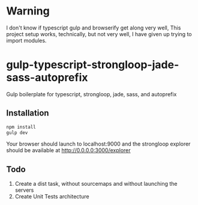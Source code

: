 # Warning
I don't know if typescript gulp and browserify get along very well, This project setup works, technically, but not very well, I have given up trying to import modules.

# gulp-typescript-strongloop-jade-sass-autoprefix
Gulp boilerplate for typescript, strongloop, jade, sass, and autoprefix

## Installation
```bash
npm install
gulp dev
```
Your browser should launch to localhost:9000 and the strongloop explorer should
be available at http://0.0.0.0:3000/explorer

## Todo
1. Create a dist task, without sourcemaps and without launching the servers
2. Create Unit Tests architecture
